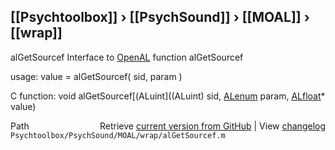 ## [[Psychtoolbox]] &#8250; [[PsychSound]] &#8250; [[MOAL]] &#8250; [[wrap]]

alGetSourcef  Interface to [OpenAL](OpenAL) function alGetSourcef  
  
usage:  value = alGetSourcef( sid, param )  
  
C function:  void alGetSourcef[(ALuint]((ALuint) sid, [ALenum](ALenum) param, [ALfloat](ALfloat)\* value)  




<div class="code_header" style="text-align:right;">
  <span style="float:left;">Path&nbsp;&nbsp;</span> <span class="counter">Retrieve <a href=
  "https://raw.github.com/Psychtoolbox-3/Psychtoolbox-3/beta/Psychtoolbox/PsychSound/MOAL/wrap/alGetSourcef.m">current version from GitHub</a> | View <a href=
  "https://github.com/Psychtoolbox-3/Psychtoolbox-3/commits/beta/Psychtoolbox/PsychSound/MOAL/wrap/alGetSourcef.m">changelog</a></span>
</div>
<div class="code">
  <code>Psychtoolbox/PsychSound/MOAL/wrap/alGetSourcef.m</code>
</div>

